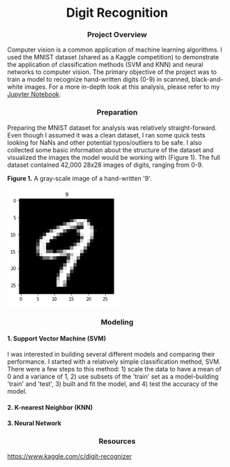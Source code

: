 # <div align="center">Digit Recognition</div>

### <div align="center">Project Overview</div>
Computer vision is a common application of machine learning algorithms. I used the MNIST dataset (shared as a Kaggle competition) to demonstrate the application of classification methods (SVM and KNN) and neural networks to computer vision. The primary objective of the project was to train a model to recognize hand-written digits (0-9) in scanned, black-and-white images. For a more in-depth look at this analysis, please refer to my [Jupyter Notebook]().

### <div align="center">Preparation</div>
Preparing the MNIST dataset for analysis was relatively straight-forward. Even though I assumed it was a clean dataset, I ran some quick tests looking for NaNs and other potential typos/outliers to be safe. I also collected some basic information about the structure of the dataset and visualized the images the model would be working with (Figure 1). The full dataset contained 42,000 28x28 images of digits, ranging from 0-9.

**Figure 1.** A gray-scale image of a hand-written '9'.</br>

![alt_text](https://github.com/nphorsley59/Digit_Recognition/blob/master/Figures/digit_9.png "Sample Digit")

### <div align="center">Modeling</div>

#### 1. Support Vector Machine (SVM)
I was interested in building several different models and comparing their performance. I started with a relatively simple classification method, SVM. There were a few steps to this method: 1) scale the data to have a mean of 0 and a variance of 1, 2) use subsets of the 'train' set as a model-building 'train' and 'test', 3) built and fit the model, and 4) test the accuracy of the model.

#### 2. K-nearest Neighbor (KNN)

#### 3. Neural Network

### <div align="center">Resources</div>
https://www.kaggle.com/c/digit-recognizer
